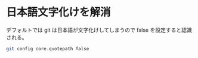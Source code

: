 # 日本語文字化けを解消

デフォルトでは git は日本語が文字化けしてしまうので false を設定すると認識される。

```sh
git config core.quotepath false
```
